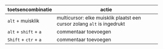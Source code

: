 


| toetsencombinatie     | actie                                                                   |
| --------------------- | ----------------------------------------------------------------------- |
| `alt` + muisklik      | multicursor: elke muisklik plaatst een cursor zolang `alt` is ingedrukt |
| `alt` + `shift` + `a` | commentaar toevoegen                                                    |
| `Shift` + `ctr` + `a` | commentaar toevoegen                                                    |
